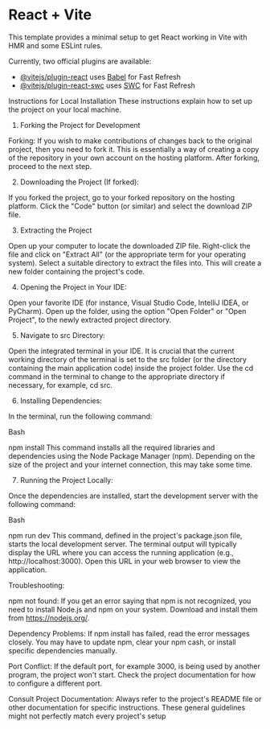# React + Vite

This template provides a minimal setup to get React working in Vite with HMR and some ESLint rules.

Currently, two official plugins are available:

- [@vitejs/plugin-react](https://github.com/vitejs/vite-plugin-react/blob/main/packages/plugin-react/README.md) uses [Babel](https://babeljs.io/) for Fast Refresh
- [@vitejs/plugin-react-swc](https://github.com/vitejs/vite-plugin-react-swc) uses [SWC](https://swc.rs/) for Fast Refresh

Instructions for Local Installation
These instructions explain how to set up the project on your local machine.

1. Forking the Project for Development

Forking: If you wish to make contributions of changes back to the original project, then you need to fork it. This is essentially a way of creating a copy of the repository in your own account on the hosting platform. After forking, proceed to the next step.

2. Downloading the Project (If forked):

If you forked the project, go to your forked repository on the hosting platform. Click the "Code" button (or similar) and select the download ZIP file.

3. Extracting the Project

Open up your computer to locate the downloaded ZIP file. Right-click the file and click on "Extract All" (or the appropriate term for your operating system). Select a suitable directory to extract the files into. This will create a new folder containing the project's code.

4. Opening the Project in Your IDE:

Open your favorite IDE (for instance, Visual Studio Code, IntelliJ IDEA, or PyCharm). Open up the folder, using the option "Open Folder" or "Open Project", to the newly extracted project directory.

5. Navigate to src Directory:

Open the integrated terminal in your IDE. It is crucial that the current working directory of the terminal is set to the src folder (or the directory containing the main application code) inside the project folder. Use the cd command in the terminal to change to the appropriate directory if necessary, for example, cd src.

6. Installing Dependencies:

In the terminal, run the following command:

Bash

npm install
This command installs all the required libraries and dependencies using the Node Package Manager (npm). Depending on the size of the project and your internet connection, this may take some time.

7. Running the Project Locally:

Once the dependencies are installed, start the development server with the following command:

Bash

npm run dev
This command, defined in the project's package.json file, starts the local development server. The terminal output will typically display the URL where you can access the running application (e.g., http://localhost:3000). Open this URL in your web browser to view the application.

Troubleshooting:

npm not found: If you get an error saying that npm is not recognized, you need to install Node.js and npm on your system. Download and install them from https://nodejs.org/.

Dependency Problems: If npm install has failed, read the error messages closely. You may have to update npm, clear your npm cash, or install specific dependencies manually.

Port Conflict: If the default port, for example 3000, is being used by another program, the project won't start. Check the project documentation for how to configure a different port.

Consult Project Documentation: Always refer to the project's README file or other documentation for specific instructions. These general guidelines might not perfectly match every project's setup

